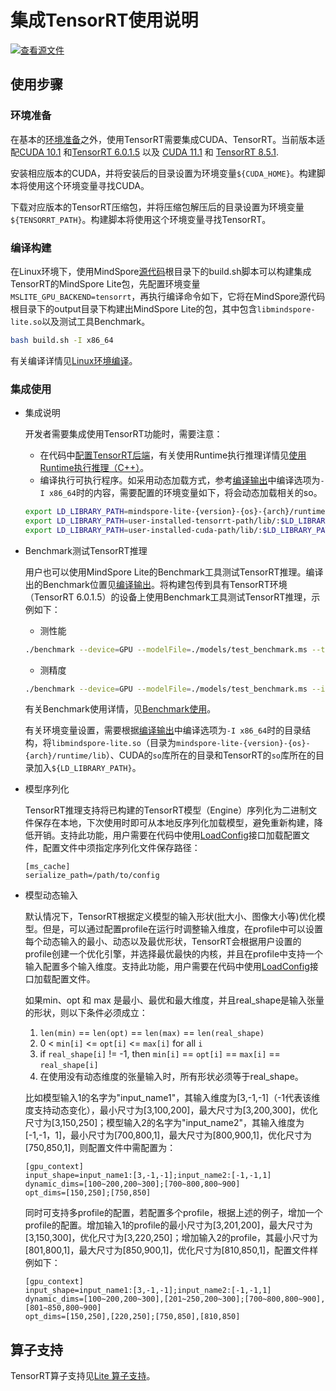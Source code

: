 # 集成TensorRT使用说明

[![查看源文件](https://mindspore-website.obs.cn-north-4.myhuaweicloud.com/website-images/r2.4.10/resource/_static/logo_source.svg)](https://gitee.com/mindspore/docs/blob/r2.4.10/docs/lite/docs/source_zh_cn/advanced/third_party/tensorrt_info.md)

## 使用步骤

### 环境准备

在基本的[环境准备](https://www.mindspore.cn/lite/docs/zh-CN/r2.4.10/build/build.html)之外，使用TensorRT需要集成CUDA、TensorRT。当前版本适配[CUDA 10.1](https://developer.nvidia.com/cuda-10.1-download-archive-base) 和[TensorRT 6.0.1.5](https://developer.nvidia.com/nvidia-tensorrt-6x-download) 以及 [CUDA 11.1](https://developer.nvidia.com/cuda-11.1.1-download-archive) 和 [TensorRT 8.5.1](https://developer.nvidia.com/nvidia-tensorrt-8x-download).

安装相应版本的CUDA，并将安装后的目录设置为环境变量`${CUDA_HOME}`。构建脚本将使用这个环境变量寻找CUDA。

下载对应版本的TensorRT压缩包，并将压缩包解压后的目录设置为环境变量`${TENSORRT_PATH}`。构建脚本将使用这个环境变量寻找TensorRT。

### 编译构建

在Linux环境下，使用MindSpore[源代码](https://gitee.com/mindspore/mindspore)根目录下的build.sh脚本可以构建集成TensorRT的MindSpore Lite包，先配置环境变量`MSLITE_GPU_BACKEND=tensorrt`，再执行编译命令如下，它将在MindSpore源代码根目录下的output目录下构建出MindSpore Lite的包，其中包含`libmindspore-lite.so`以及测试工具Benchmark。

```bash
bash build.sh -I x86_64
```

有关编译详情见[Linux环境编译](https://www.mindspore.cn/lite/docs/zh-CN/r2.4.10/build/build.html#linux环境编译)。

### 集成使用

- 集成说明

    开发者需要集成使用TensorRT功能时，需要注意：
    - 在代码中[配置TensorRT后端](https://www.mindspore.cn/lite/docs/zh-CN/r2.4.10/infer/runtime_cpp.html#配置使用gpu后端)，有关使用Runtime执行推理详情见[使用Runtime执行推理（C++）](https://www.mindspore.cn/lite/docs/zh-CN/r2.4.10/infer/runtime_cpp.html)。
    - 编译执行可执行程序。如采用动态加载方式，参考[编译输出](https://www.mindspore.cn/lite/docs/zh-CN/r2.4.10/build/build.html)中编译选项为`-I x86_64`时的内容，需要配置的环境变量如下，将会动态加载相关的so。

    ```bash
    export LD_LIBRARY_PATH=mindspore-lite-{version}-{os}-{arch}/runtime/lib/:$LD_LIBRARY_PATH
    export LD_LIBRARY_PATH=user-installed-tensorrt-path/lib/:$LD_LIBRARY_PATH
    export LD_LIBRARY_PATH=user-installed-cuda-path/lib/:$LD_LIBRARY_PATH
    ```

- Benchmark测试TensorRT推理

    用户也可以使用MindSpore Lite的Benchmark工具测试TensorRT推理。编译出的Benchmark位置见[编译输出](https://www.mindspore.cn/lite/docs/zh-CN/r2.4.10/build/build.html)。将构建包传到具有TensorRT环境（TensorRT 6.0.1.5）的设备上使用Benchmark工具测试TensorRT推理，示例如下：

    - 测性能

    ```bash
    ./benchmark --device=GPU --modelFile=./models/test_benchmark.ms --timeProfiling=true
    ```

    - 测精度

    ```bash
    ./benchmark --device=GPU --modelFile=./models/test_benchmark.ms --inDataFile=./input/test_benchmark.bin --inputShapes=1,32,32,1 --accuracyThreshold=3 --benchmarkDataFile=./output/test_benchmark.out
    ```

    有关Benchmark使用详情，见[Benchmark使用](https://www.mindspore.cn/lite/docs/zh-CN/r2.4.10/tools/benchmark.html)。

    有关环境变量设置，需要根据[编译输出](https://www.mindspore.cn/lite/docs/zh-CN/r2.4.10/build/build.html)中编译选项为`-I x86_64`时的目录结构，将`libmindspore-lite.so`（目录为`mindspore-lite-{version}-{os}-{arch}/runtime/lib`）、CUDA的`so`库所在的目录和TensorRT的`so`库所在的目录加入`${LD_LIBRARY_PATH}`。

- 模型序列化

    TensorRT推理支持将已构建的TensorRT模型（Engine）序列化为二进制文件保存在本地，下次使用时即可从本地反序列化加载模型，避免重新构建，降低开销。支持此功能，用户需要在代码中使用[LoadConfig](https://www.mindspore.cn/lite/api/zh-CN/r2.4.10/api_cpp/mindspore.html#loadconfig)接口加载配置文件，配置文件中须指定序列化文件保存路径：

    ```
    [ms_cache]
    serialize_path=/path/to/config
    ```

- 模型动态输入

    默认情况下，TensorRT根据定义模型的输入形状(批大小、图像大小等)优化模型。但是，可以通过配置profile在运行时调整输入维度，在profile中可以设置每个动态输入的最小、动态以及最优形状，TensorRT会根据用户设置的profile创建一个优化引擎，并选择最优最快的内核，并且在profile中支持一个输入配置多个输入维度。支持此功能，用户需要在代码中使用[LoadConfig](https://www.mindspore.cn/lite/api/zh-CN/r2.4.10/api_cpp/mindspore.html#loadconfig)接口加载配置文件。

    如果min、opt 和 max 是最小、最优和最大维度，并且real_shape是输入张量的形状，则以下条件必须成立：

    1. `len(min)` == `len(opt)` == `len(max)` == `len(real_shape)`
    2. 0 < `min[i]` <= `opt[i]` <= `max[i]` for all `i`
    3. if `real_shape[i]` != -1, then `min[i]` == `opt[i]` == `max[i]` == `real_shape[i]`
    4. 在使用没有动态维度的张量输入时，所有形状必须等于real_shape。

    比如模型输入1的名字为"input_name1"，其输入维度为[3,-1,-1]（-1代表该维度支持动态变化），最小尺寸为[3,100,200]，最大尺寸为[3,200,300]，优化尺寸为[3,150,250]；模型输入2的名字为"input_name2"，其输入维度为[-1,-1，1]，最小尺寸为[700,800,1]，最大尺寸为[800,900,1]，优化尺寸为[750,850,1]，则配置文件中需配置为：

    ```
    [gpu_context]
    input_shape=input_name1:[3,-1,-1];input_name2:[-1,-1,1]
    dynamic_dims=[100~200,200~300];[700~800,800~900]
    opt_dims=[150,250];[750,850]
    ```

    同时可支持多profile的配置，若配置多个profile，根据上述的例子，增加一个profile的配置。增加输入1的profile的最小尺寸为[3,201,200]，最大尺寸为[3,150,300]，优化尺寸为[3,220,250]；增加输入2的profile，其最小尺寸为[801,800,1]，最大尺寸为[850,900,1]，优化尺寸为[810,850,1]，配置文件样例如下：

    ```
    [gpu_context]
    input_shape=input_name1:[3,-1,-1];input_name2:[-1,-1,1]
    dynamic_dims=[100~200,200~300],[201~250,200~300];[700~800,800~900],[801~850,800~900]
    opt_dims=[150,250],[220,250];[750,850],[810,850]
    ```

## 算子支持

TensorRT算子支持见[Lite 算子支持](https://www.mindspore.cn/lite/docs/zh-CN/r2.4.10/reference/operator_list_lite.html)。
